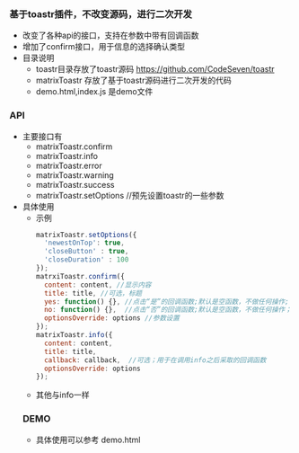 ### 基于toastr插件，不改变源码，进行二次开发
+ 改变了各种api的接口，支持在参数中带有回调函数
+ 增加了confirm接口，用于信息的选择确认类型
+ 目录说明
  - toastr目录存放了toastr源码 https://github.com/CodeSeven/toastr
  - matrixToastr 存放了基于toastr源码进行二次开发的代码
  - demo.html,index.js 是demo文件
### API
+ 主要接口有
  - matrixToastr.confirm
  - matrixToastr.info
  - matrixToastr.error
  - matrixToastr.warning
  - matrixToastr.success    
  - matrixToastr.setOptions //预先设置toastr的一些参数
+ 具体使用  
  - 示例
    ``` javascript
    matrixToastr.setOptions({
      'newestOnTop': true,
      'closeButton' : true,
      'closeDuration' : 100      
    });
    matrxiToastr.confirm({
      content: content, //显示内容
      title: title, //可选，标题
      yes: function() {}, //点击“是”的回调函数;默认是空函数，不做任何操作;
      no: function() {},  //点击“否”的回调函数;默认是空函数，不做任何操作；
      optionsOverride: options //参数设置
    });
    matrixToastr.info({
      content: content,
      title: title,
      callback: callback,  //可选；用于在调用info之后采取的回调函数
      optionsOverride: options
    });
    ```
  - 其他与info一样
  ### DEMO
  + 具体使用可以参考 demo.html
